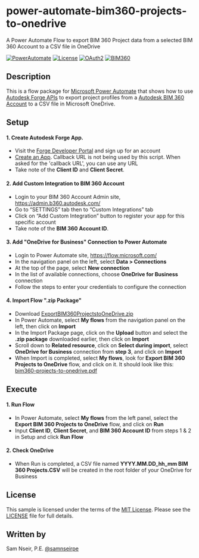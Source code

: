 # power-automate-bim360-projects-to-onedrive

A Power Automate Flow to export BIM 360 Project data from a selected BIM 360 Account to a CSV file in OneDrive

[![PowerAutomate](https://img.shields.io/badge/Power-Automate-blue.svg)](http://flow.microsoft.com/)
[![License](http://img.shields.io/:license-mit-blue.svg)](http://opensource.org/licenses/MIT) 
[![OAuth2](https://img.shields.io/badge/OAuth2-v2-green.svg)](http://forge.autodesk.com/)
[![BIM360](https://img.shields.io/badge/BIM360-v1-green.svg)](http://forge.autodesk.com/)

## Description

This is a flow package for [Microsoft Power Automate](https://flow.microsoft.com/) that shows how to use [Autodesk Forge APIs](https://forge.autodesk.com/developer/documentation) to export project profiles from a [Autodesk BIM 360 Account](https://admin.b360.autodesk.com/login) to a CSV file in Microsoft OneDrive. 

## Setup
#### 1. Create Autodesk Forge App.
* Visit the [Forge Developer Portal](https://developer.autodesk.com) and sign up for an account
* [Create an App](https://developer.autodesk.com/myapps/create). Callback URL is not being used by this script. When asked for the 'callback URL', you can use any URL
* Take note of the **Client ID** and **Client Secret**.

#### 2. Add Custom Integration to BIM 360 Account
* Login to your BIM 360 Account Admin site, https://admin.b360.autodesk.com/
* Go to “SETTINGS” tab then to “Custom Integrations” tab
* Click on “Add Custom Integration” button to register your app for this specific account
* Take note of the **BIM 360 Account ID**.

#### 3. Add "OneDrive for Business" Connection to Power Automate
* Login to Power Automate site, https://flow.microsoft.com/
* In the navigation panel on the left, select **Data > Connections**
* At the top of the page, select **New connection**
* In the list of available connections, choose **OneDrive for Business** connection
* Follow the steps to enter your credentials to configure the connection

#### 4. Import Flow ".zip Package"
* Download [ExportBIM360ProjectstoOneDrive.zip](ExportBIM360ProjectstoOneDrive.zip)
* In Power Automate, select **My flows** from the navigation panel on the left, then click on **Import**
* In the Import Package page, click on the **Upload** button and select the **.zip package** downloaded earlier, then click on **Import**
* Scroll down to **Related resource**, click on **Select during import**, select **OneDrive for Business** connection from **step 3**, and click on **Import**
* When Import is completed, select **My flows**, look for **Export BIM 360 Projects to OneDrive** flow, and click on it. It should look like this: [bim360-projects-to-onedrive.pdf](bim360-projects-to-onedrive.pdf)

## Execute
#### 1. Run Flow
* In Power Automate, select **My flows** from the left panel, select the **Export BIM 360 Projects to OneDrive** flow, and click on **Run**
* Input **Client ID**, **Client Secret**, and **BIM 360 Account ID** from steps 1 & 2 in Setup and click **Run Flow**
#### 2. Check OneDrive
* When Run is completed, a CSV file named **YYYY.MM.DD_hh_mm BIM 360 Projects.CSV** will be created in the root folder of your OneDrive for Business

## License

This sample is licensed under the terms of the [MIT License](http://opensource.org/licenses/MIT).
Please see the [LICENSE](LICENSE) file for full details.

## Written by

Sam Nseir, P.E. [@samnseirpe](https://www.linkedin.com/in/samnseirpe/)
